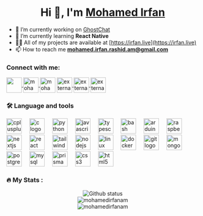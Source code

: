<h1 align="center">Hi 👋, I'm <a href="https://irfan.live">Mohamed Irfan</a></h1>
<!-- <h3 align="center">Passionate full stack developer from India</h3> -->

- 🔭 I’m currently working on [GhostChat](https://github.com/mohamedirfanam/ghostchat)
- 🌱 I’m currently learning **React Native**
- 👨‍💻 All of my projects are available at [https://irfan.live](https://irfan.live)
- 📫 How to reach me **mohamed.irfan.rashid.am@gmail.com**

<h3 align="left">Connect with me:</h3>
<p align="left">
    <a href="https://twitter.com/mohamedirfanam" target="blank">
        <img align="center" src="https://img.icons8.com/color/96/twitter--v1.png" height="40" width="40" />
    </a>
    <a href="https://linkedin.com/in/mohamedirfanam" target="blank">
        <img align="center" src="https://img.icons8.com/color/96/linkedin.png" alt="mohamedirfanam" height="40" width="40" />
    </a>
    <a href="https://www.codechef.com/users/mohamedirfan" target="blank"><img align="center" src="https://img.icons8.com/plasticine/100/codechef.png" alt="mohamedirfan" height="40" width="40" /></a>
    <a href="https://www.hackerrank.com/irfan_" target="blank">
        <img align="center" src="https://img.icons8.com/external-tal-revivo-filled-tal-revivo/96/external-hackerrank-is-a-technology-company-that-focuses-on-competitive-programming-logo-filled-tal-revivo.png" alt="external-hackerrank-is-a-technology-company-that-focuses-on-competitive-programming-logo-filled-tal-revivo" alt="irfan_" height="40" width="40" />
    </a>
    <a href="https://codeforces.com/profile/irfan_" target="blank">
        <img align="center" src="https://img.icons8.com/external-tal-revivo-color-tal-revivo/96/external-codeforces-programming-competitions-and-contests-programming-community-logo-color-tal-revivo.png" alt="external-codeforces-programming-competitions-and-contests-programming-community-logo-color-tal-revivo" alt="irfan_" height="40" width="40" />
    </a>
    <a href="https://www.leetcode.com/irfan_" target="blank">
        <img align="center" src="https://img.icons8.com/external-tal-revivo-color-tal-revivo/96/external-level-up-your-coding-skills-and-quickly-land-a-job-logo-color-tal-revivo.png" alt="external-level-up-your-coding-skills-and-quickly-land-a-job-logo-color-tal-revivo" alt="irfan_" height="40" width="40" />
    </a>
</p>


<h3 align="left">🛠 Language and tools</h3>

<div align="left">
  <img src="https://cdn.jsdelivr.net/gh/devicons/devicon/icons/cplusplus/cplusplus-original.svg" height="40" alt="cplusplus logo"  />
  <img width="12" />
  <img src="https://cdn.jsdelivr.net/gh/devicons/devicon/icons/c/c-original.svg" height="40" alt="c logo"  />
  <img width="12" />
  <img src="https://cdn.jsdelivr.net/gh/devicons/devicon/icons/python/python-original.svg" height="40" alt="python logo"  />
  <img width="12" />
  <img src="https://cdn.jsdelivr.net/gh/devicons/devicon/icons/javascript/javascript-original.svg" height="40" alt="javascript logo"  />
  <img width="12" />
  <img src="https://cdn.jsdelivr.net/gh/devicons/devicon/icons/typescript/typescript-original.svg" height="40" alt="typescript logo"  />
  <img width="12" />
  <img src="https://cdn.jsdelivr.net/gh/devicons/devicon/icons/bash/bash-original.svg" height="40" alt="bash logo"  />
  <img width="12" />
  <img src="https://cdn.jsdelivr.net/gh/devicons/devicon/icons/arduino/arduino-original.svg" height="40" alt="arduino logo"  />
  <img width="12" />
  <img src="https://cdn.jsdelivr.net/gh/devicons/devicon/icons/raspberrypi/raspberrypi-original.svg" height="40" alt="raspberrypi logo"  />
  <img width="12" />
  <img src="https://skillicons.dev/icons?i=nextjs" height="40" alt="nextjs logo"  />
  <img width="12" />
  <img src="https://cdn.jsdelivr.net/gh/devicons/devicon/icons/react/react-original.svg" height="40" alt="react logo"  />
  <img width="12" />
  <img src="https://skillicons.dev/icons?i=tailwind" height="40" alt="tailwindcss logo"  />
  <img width="12" />
  <img src="https://cdn.simpleicons.org/nodedotjs/339933" height="40" alt="nodejs logo"  />
  <img width="12" />
  <img src="https://skillicons.dev/icons?i=linux" height="40" alt="linux logo"  />
  <img width="12" />
  <img src="https://cdn.simpleicons.org/docker/2496ED" height="40" alt="docker logo"  />
  <img width="12" />
  <img src="https://cdn.jsdelivr.net/gh/devicons/devicon/icons/git/git-original.svg" height="40" alt="git logo"  />
  <img width="12" />
  <img src="https://cdn.simpleicons.org/mongodb/47A248" height="40" alt="mongodb logo"  />
  <img width="12" />
  <img src="https://cdn.jsdelivr.net/gh/devicons/devicon/icons/postgresql/postgresql-original.svg" height="40" alt="postgresql logo"  />
  <img width="12" />
  <img src="https://cdn.jsdelivr.net/gh/devicons/devicon/icons/mysql/mysql-original.svg" height="40" alt="mysql logo"  />
  <img width="12" />
  <img src="https://cdn.simpleicons.org/prisma/2D3748" height="40" alt="prisma logo"  />
  <img width="12" />
  <img src="https://cdn.simpleicons.org/css3/1572B6" height="40" alt="css3 logo"  />
  <img width="12" />
  <img src="https://cdn.simpleicons.org/html5/E34F26" height="40" alt="html5 logo"  />
</div>

<h3 align="left">🔥   My Stats :</h3>

<div align="center">
	<img src="https://github-readme-stats-v666.vercel.app/api?username=mohamedirfanam&theme=transparent" alt="Github status" align="center" /><br/>
	<img align="center" src="https://github-readme-stats-v666.vercel.app/api/top-langs?username=mohamedirfanam&show_icons=true&locale=en&layout=compact&theme=transparent" alt="mohamedirfanam" /><br/>
	<img align="center" src="https://github-readme-streak-stats-og35.vercel.app?user=mohamedirfanam&theme=transparent" alt="mohamedirfanam" /><br/>
</div>
<br/>
